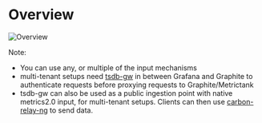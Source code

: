 # Overview

![Overview](https://raw.githubusercontent.com/raintank/metrictank/master/docs/assets/metrictank-highlevel.png)

Note:
* You can use any, or multiple of the input mechanisms
* multi-tenant setups need [tsdb-gw](https://github.com/raintank/tsdb-gw) in between Grafana and Graphite to authenticate requests before proxying requests to Graphite/Metrictank
* tsdb-gw can also be used as a public ingestion point with native metrics2.0 input, for multi-tenant setups.  Clients can then use [carbon-relay-ng](https://github.com/graphite-ng/carbon-relay-ng) to send data.
